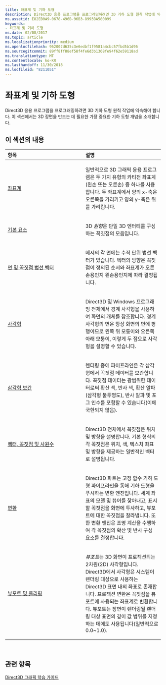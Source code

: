 ```yaml
---
title: 좌표계 및 기하 도형
description: Direct3D 응용 프로그램을 프로그래밍하려면 3D 기하 도형 원칙 작업에 익숙해야 합니다. 이 섹션에서는 3D 장면을 만드는 데 필요한 가장 중요한 기하 도형 개념을 소개합니다.
ms.assetid: E82EB0A9-0678-496B-96B3-8993BA580099
keywords:
- 좌표계 및 기하 도형
ms.date: 02/08/2017
ms.topic: article
ms.localizationpriority: medium
ms.openlocfilehash: 962002d635c3e6edbf1f9581a4cbc57fbd5b1d96
ms.sourcegitcommit: 89ff8ff88ef58f4fe6d3b1368fe94f62e59118ad
ms.translationtype: MT
ms.contentlocale: ko-KR
ms.lasthandoff: 11/30/2018
ms.locfileid: "8211051"
---
```

# <a name="coordinate-systems-and-geometry"></a>좌표계 및 기하 도형


Direct3D 응용 프로그램을 프로그래밍하려면 3D 기하 도형 원칙 작업에 익숙해야 합니다. 이 섹션에서는 3D 장면을 만드는 데 필요한 가장 중요한 기하 도형 개념을 소개합니다.

## <a name="span-idin-this-sectionspanin-this-section"></a><span id="in-this-section"></span>이 섹션의 내용


<table>
<colgroup>
<col width="50%" />
<col width="50%" />
</colgroup>
<thead>
<tr class="header">
<th align="left">항목</th>
<th align="left">설명</th>
</tr>
</thead>
<tbody>
<tr class="odd">
<td align="left"><p><a href="coordinate-systems.md">좌표계</a></p></td>
<td align="left"><p>일반적으로 3D 그래픽 응용 프로그램은 두 가지 유형의 카티전 좌표계(왼손 또는 오른손) 중 하나를 사용합니다. 두 좌표계에서 양의 x-축은 오른쪽을 가리키고 양의 y-축은 위를 가리킵니다.</p></td>
</tr>
<tr class="even">
<td align="left"><p><a href="primitives.md">기본 요소</a></p></td>
<td align="left"><p>3D <em>원형</em>은 단일 3D 엔터티를 구성하는 꼭짓점의 모음입니다.</p></td>
</tr>
<tr class="odd">
<td align="left"><p><a href="face-and-vertex-normal-vectors.md">면 및 꼭짓점 법선 벡터</a></p></td>
<td align="left"><p>메시의 각 면에는 수직 단위 법선 벡터가 있습니다. 벡터의 방향은 꼭짓점이 정의된 순서와 좌표계가 오른손용인지 왼손용인지에 따라 결정됩니다.</p></td>
</tr>
<tr class="even">
<td align="left"><p><a href="rectangles.md">사각형</a></p></td>
<td align="left"><p>Direct3D 및 Windows 프로그래밍 전체에서 경계 사각형을 사용하여 화면의 개체를 참조합니다. 경계 사각형의 면은 항상 화면의 면에 평행이므로 왼쪽 위 모퉁이와 오른쪽 아래 모퉁이, 이렇게 두 점으로 사각형을 설명할 수 있습니다.</p></td>
</tr>
<tr class="odd">
<td align="left"><p><a href="triangle-interpolation.md">삼각형 보간</a></p></td>
<td align="left"><p>렌더링 중에 파이프라인은 각 삼각형에서 꼭짓점 데이터를 보간합니다. 꼭짓점 데이터는 광범위한 데이터로써 확산 색, 반사 색, 확산 알파(삼각형 불투명도), 반사 알파 및 포그 인수를 포함할 수 있습니다(이에 국한되지 않음).</p></td>
</tr>
<tr class="even">
<td align="left"><p><a href="vectors--vertices--and-quaternions.md">벡터, 꼭짓점 및 사원수</a></p></td>
<td align="left"><p>Direct3D 전체에서 꼭짓점은 위치 및 방향을 설명합니다. 기본 형식의 각 꼭짓점은 위치, 색, 텍스처 좌표 및 방향을 제공하는 일반적인 벡터로 설명됩니다.</p></td>
</tr>
<tr class="odd">
<td align="left"><p><a href="transforms.md">변환</a></p></td>
<td align="left"><p>Direct3D 파트는 고정 함수 기하 도형 파이프라인을 통해 기하 도형을 푸시하는 변환 엔진입니다. 세계 좌표의 모델 및 뷰어를 찾아내고, 표시할 꼭짓점을 화면에 투사하고, 뷰포트에 대한 꼭짓점을 잘라냅니다. 또한 변환 엔진은 조명 계산을 수행하여 각 꼭짓점의 확산 및 반사 구성 요소를 결정합니다.</p></td>
</tr>
<tr class="even">
<td align="left"><p><a href="viewports-and-clipping.md">뷰포트 및 클리핑</a></p></td>
<td align="left"><p><em>뷰포트</em>는 3D 화면이 프로젝션되는 2차원(2D) 사각형입니다. Direct3D에서 사각형은 시스템이 렌더링 대상으로 사용하는 Direct3D 표면 내의 좌표로 존재합니다. 프로젝션 변환은 꼭짓점을 뷰포트에 사용되는 좌표계로 변환합니다. 뷰포트는 장면이 렌더링될 렌더링 대상 표면의 깊이 값 범위를 지정하는 데에도 사용됩니다(일반적으로 0.0~1.0).</p></td>
</tr>
</tbody>
</table>

 

## <a name="span-idrelated-topicsspanrelated-topics"></a><span id="related-topics"></span>관련 항목


[Direct3D 그래픽 학습 가이드](index.md)

 

 




